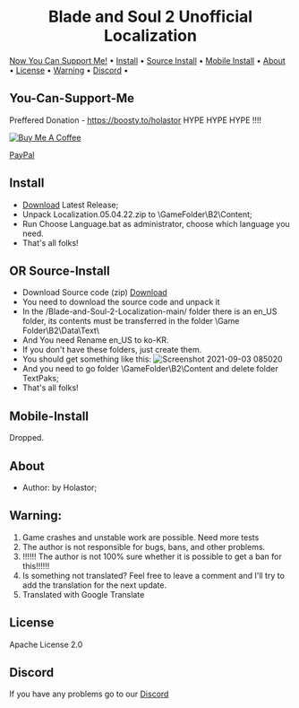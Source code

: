 <h1 align="center">
  <br>
  Blade and Soul 2 Unofficial Localization
  <br>
</h1>
  <a href="#You-Can-Support-Me">Now You Can Support Me!</a> •
  <a href="#Install">Install</a> •
  <a href="#Source-Install">Source Install</a> •
  <a href="#Mobile-Install">Mobile Install</a> •
  <a href="#About">About</a> •
  <a href="#License">License</a> •
  <a href="#Warning">Warning</a> •
  <a href="#Discord">Discord</a> •
</p>


## You-Can-Support-Me

Preffered Donation - https://boosty.to/holastor HYPE HYPE HYPE !!!!

<a href="https://www.buymeacoffee.com/Holastor" target="_blank"><img src="https://www.buymeacoffee.com/assets/img/custom_images/orange_img.png" alt="Buy Me A Coffee" style="height: auto !important;width: auto !important;" ></a>

[PayPal](https://www.paypal.me/holastor)

## Install

* [Download](https://github.com/Holastor/Blade-and-Soul-2-Localization/releases/tag/3.0.6) Latest Release;
* Unpack Localization.05.04.22.zip to \GameFolder\B2\Content\;
* Run Choose Language.bat as administrator, choose which language you need.
* That's all folks!
## OR Source-Install
* Download Source code (zip) [Download](https://github.com/Holastor/Blade-and-Soul-2-Localization/archive/refs/heads/main.zip)
* You need to download the source code and unpack it
* In the /Blade-and-Soul-2-Localization-main/ folder there is an en_US folder, its contents must be transferred in the folder \Game Folder\B2\Data\Text\
* And You need Rename en_US to ko-KR.
* If you don't have these folders, just create them.
* You should get something like this:
 ![Screenshot 2021-09-03 085020](https://user-images.githubusercontent.com/77208679/131947968-630a7edd-d2e2-4754-80e1-769d07ffa34a.png)
* And you need to go folder \GameFolder\B2\Content and delete folder TextPaks;
* That's all folks!

## Mobile-Install
 Dropped.
<!-- * ONLY Android
* [Download](https://github.com/Holastor/Blade-and-Soul-2-Localization/releases/tag/3.0.0_M) Latest Release (patch.91.com.ncsoft.bns219.obb);
* patch.91.com.ncsoft.bns219_en.obb - English Language; patch.91.com.ncsoft.bns219_zh.obb - Chinese Language;
* Place the file patch.91.com.ncsoft.bns219_en.obb in the "Internal Memory\Android\obb\com.ncsoft.bns219";
* Rename the file patch.91.com.ncsoft.bns219_en.obb to get patch.91.com.ncsoft.bns219.obb;
* FOR BLADE AND SOUL 12+ you need rename file to patch.91.com.ncsoft.bns2.obb
* And that's it you have English language or any other; -->

## About
  * Author: by Holastor;

## Warning:
1) Game crashes and unstable work are possible. Need more tests
2) The author is not responsible for bugs, bans, and other problems.
3) !!!!!! The author is not 100% sure whether it is possible to get a ban for this!!!!!!
4) Is something not translated? Feel free to leave a comment and I'll try to add the translation for the next update.
5) Translated with Google Translate

## License

Apache License 2.0

## Discord

If you have any problems go to our [Discord](https://discord.gg/ecbKmM5h6Q)
